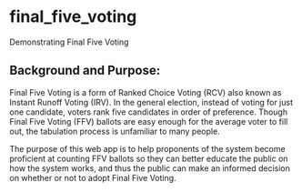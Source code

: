 # final_five_voting
Demonstrating Final Five Voting

## Background and Purpose:

Final Five Voting is a form of Ranked Choice Voting (RCV) also known as Instant Runoff Voting (IRV). In the general election, instead of voting for just one candidate, voters rank five candidates in order of preference. Though Final Five Voting (FFV) ballots are easy enough for the average voter to fill out, the tabulation process is unfamiliar to many people.

The purpose of this web app is to help proponents of the system become proficient at counting FFV ballots so they can better educate the public on how the system works, and thus the public can make an informed decision on whether or not to adopt Final Five Voting.
